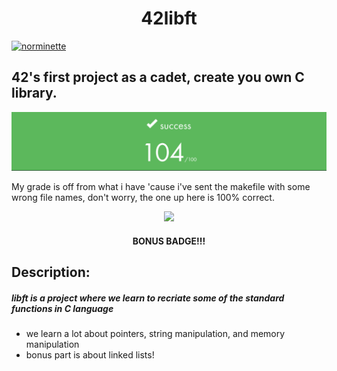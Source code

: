 <div align = center>

# 42libft

</div>

[![norminette](https://github.com/luizedua42/42libft/actions/workflows/norminette.yml/badge.svg)](https://github.com/luizedua42/42libft/actions/workflows/norminette.yml)

## 42's first project as a cadet, create you own C library.

![Alt text](mdassets/Screenshot%20from%202023-05-24%2014-16-33.png)

My grade is off from what i have 'cause i've sent the makefile with some wrong file names, don't worry, the one up here is  100% correct. 

<div align = center>

![](https://game.42sp.org.br/static/assets/achievements/libftm.png)
 
#### BONUS BADGE!!!

 </div>

 ## Description:

##### ___libft is a project where we learn to recriate some of the standard functions in C language___

- we learn a lot about pointers, string manipulation, and memory manipulation
- bonus part is about linked lists!
